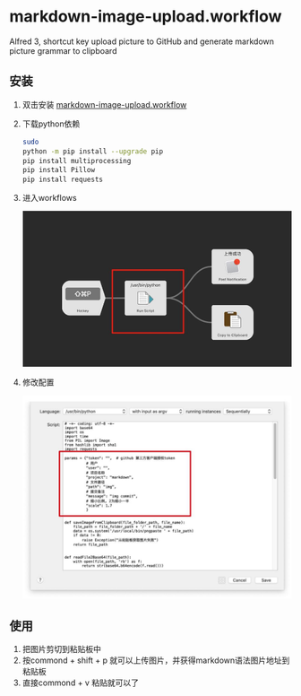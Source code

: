 # markdown-image-upload.workflow
Alfred 3, shortcut key upload picture to GitHub and generate markdown picture grammar to clipboard

## 安装

1. 双击安装 [markdown-image-upload.workflow](https://raw.githubusercontent.com/MrJiao/markdown-image-upload-workflow/master/markdown-image-upload.alfredworkflow)

2. 下载python依赖

   ```bash
   sudo 
   python -m pip install --upgrade pip
   pip install multiprocessing
   pip install Pillow
   pip install requests
   ```

3. 进入workflows

   ![img](https://raw.githubusercontent.com/MrJiao/markdown/master/img/1566444954936.jpg)

4. 修改配置

   ![img](https://raw.githubusercontent.com/MrJiao/markdown/master/img/1566444996605.jpg)

## 使用
1. 把图片剪切到粘贴板中
2. 按commond + shift + p 就可以上传图片，并获得markdown语法图片地址到粘贴板
3. 直接commond + v 粘贴就可以了
